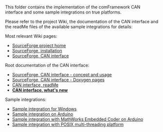 This folder contains the implementation of the comFramework CAN interface and
some sample integrations on true platforms.

Please refer to the project Wiki, the documentation of the CAN interface
and the readMe files of the available sample integrations for details:

Most relevant Wiki pages:

-   [SourceForge project home](<https://sourceforge.net/p/comframe/wiki/Home/>)
-   [SourceForge, installation](<https://sourceforge.net/p/comframe/wiki/Installation/>)
-   [SourceForge, CAN interface](<https://sourceforge.net/p/comframe/wiki/The%20CAN%20Interface/>)

Root documentation of the CAN interface:

-   [SourceForge, CAN interface - concept and usage](<https://sourceforge.net/p/comframe/wiki/The%20CAN%20Interface/>)
-   [SourceForge, CAN interface - Doxygen pages](https://svn.code.sf.net/p/comframe/code/canInterface/trunk/components/canInterface/doc/doxygen/html/index.html)
-   [CAN interface, readMe](<https://svn.code.sf.net/p/comframe/code/canInterface/trunk/components/canInterface/readMe.html>)
-   [**CAN interface, what's new**](<https://svn.code.sf.net/p/comframe/code/canInterface/trunk/components/canInterface/readMe.html#whats-new>)

Sample integrations:

-   [Sample integration for Windows](<https://svn.code.sf.net/p/comframe/code/canInterface/trunk/components/winSampleIntegration/readMe.html>)
-   [Sample integration on Arduino](<https://svn.code.sf.net/p/comframe/code/canInterface/trunk/components/arduinoSampleIntegration/readMe.html>)
-   [Sample integration with MathWorks Embedded Coder on Arduino](<https://svn.code.sf.net/p/comframe/code/canInterface/trunk/components/arduinoSampleIntegrationEmbeddedCoder/readMe.html>)
-   [Sample integration with POSIX multi-threading platform](<https://svn.code.sf.net/p/comframe/code/canInterface/trunk/components/winTestMT/readMe.html>)
